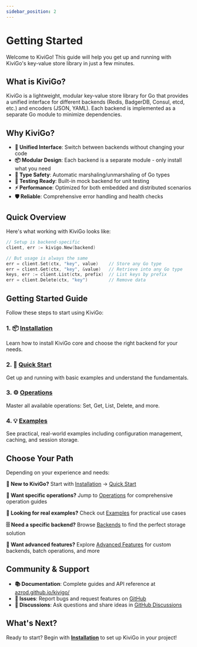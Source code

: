 ```yaml
---
sidebar_position: 2
---
```


# Getting Started

Welcome to KiviGo! This guide will help you get up and running with KiviGo's key-value store library in just a few minutes.

## What is KiviGo?

KiviGo is a lightweight, modular key-value store library for Go that provides a unified interface for different backends (Redis, BadgerDB, Consul, etcd, etc.) and encoders (JSON, YAML). Each backend is implemented as a separate Go module to minimize dependencies.

## Why KiviGo?

- **🔄 Unified Interface**: Switch between backends without changing your code
- **📦 Modular Design**: Each backend is a separate module - only install what you need
- **🎯 Type Safety**: Automatic marshaling/unmarshaling of Go types
- **🧪 Testing Ready**: Built-in mock backend for unit testing
- **⚡ Performance**: Optimized for both embedded and distributed scenarios
- **🛡️ Reliable**: Comprehensive error handling and health checks

## Quick Overview

Here's what working with KiviGo looks like:

```go
// Setup is backend-specific
client, err := kivigo.New(backend)

// But usage is always the same
err = client.Set(ctx, "key", value)    // Store any Go type
err = client.Get(ctx, "key", &value)   // Retrieve into any Go type
keys, err := client.List(ctx, prefix)  // List keys by prefix
err = client.Delete(ctx, "key")        // Remove data
```

## Getting Started Guide

Follow these steps to start using KiviGo:

### 1. 📦 [Installation](./installation)

Learn how to install KiviGo core and choose the right backend for your needs.

### 2. 🚀 [Quick Start](./quick-start)

Get up and running with basic examples and understand the fundamentals.

### 3. ⚙️ [Operations](./operations)

Master all available operations: Set, Get, List, Delete, and more.

### 4. 💡 [Examples](./examples)

See practical, real-world examples including configuration management, caching, and session storage.

## Choose Your Path

Depending on your experience and needs:

**🔰 New to KiviGo?**
Start with [Installation](./installation) → [Quick Start](./quick-start)

**🎯 Want specific operations?**
Jump to [Operations](./operations) for comprehensive operation guides

**💼 Looking for real examples?**
Check out [Examples](./examples) for practical use cases

**🗄️ Need a specific backend?**
Browse [Backends](../backends/overview) to find the perfect storage solution

**🔧 Want advanced features?**
Explore [Advanced Features](../advanced/health-checks) for custom backends, batch operations, and more

## Community & Support

- **📚 Documentation**: Complete guides and API reference at [azrod.github.io/kivigo/](https://azrod.github.io/kivigo/)
- **🐛 Issues**: Report bugs and request features on [GitHub](https://github.com/azrod/kivigo/issues)
- **💬 Discussions**: Ask questions and share ideas in [GitHub Discussions](https://github.com/azrod/kivigo/discussions)

## What's Next?

Ready to start? Begin with **[Installation](./installation)** to set up KiviGo in your project!
